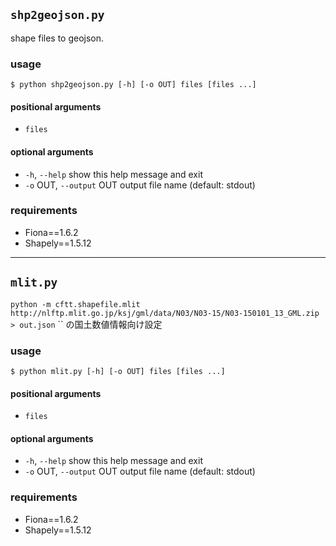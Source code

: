 
## `shp2geojson.py`

shape files to geojson.

### usage

```
$ python shp2geojson.py [-h] [-o OUT] files [files ...]
```

#### positional arguments

- `files`

#### optional arguments

- `-h`, `--help`            show this help message and exit
- `-o` OUT, `--output` OUT  output file name (default: stdout)

### requirements
- Fiona==1.6.2
- Shapely==1.5.12

---
## `mlit.py`
`python -m cftt.shapefile.mlit http://nlftp.mlit.go.jp/ksj/gml/data/N03/N03-15/N03-150101_13_GML.zip > out.json`
`` の国土数値情報向け設定

### usage

```
$ python mlit.py [-h] [-o OUT] files [files ...]
```

#### positional arguments

- `files`

#### optional arguments

- `-h`, `--help`            show this help message and exit
- `-o` OUT, `--output` OUT  output file name (default: stdout)

### requirements
- Fiona==1.6.2
- Shapely==1.5.12
